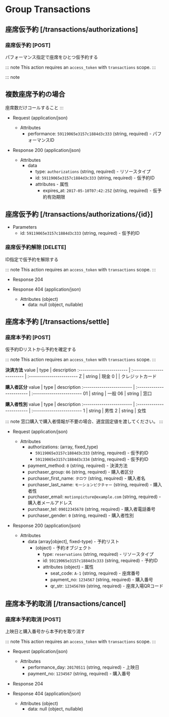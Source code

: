 # Group Transactions

## 座席仮予約 [/transactions/authorizations]

### 座席仮予約 [POST]
パフォーマンス指定で座席をひとつ仮予約する

::: note
This action requires an `access_token` with `transactions` scope.
:::

::: note
## 複数座席予約の場合
座席数だけコールすること
:::

+ Request (application/json)
    + Attributes
        + performance: `59119065e3157c1884d3c333` (string, required) - パフォーマンスID

+ Response 200 (application/json)
    + Attributes
        + data
            + type: `authorizations` (string, required) - リソースタイプ
            + id: `59119065e3157c1884d3c333` (string, required) - 仮予約ID
            + attributes - 属性
                + expires_at: `2017-05-10T07:42:25Z` (string, required) - 仮予約有効期限

<!-- include(../response/400.md) -->



## 座席仮予約 [/transactions/authorizations/{id}]

+ Parameters
    + id: `59119065e3157c1884d3c333` (string, required) - 仮予約ID

### 座席仮予約解除 [DELETE]
ID指定で仮予約を解除する

::: note
This action requires an `access_token` with `transactions` scope.
:::

+ Response 204

+ Response 404 (application/json)
    + Attributes (object)
        + data: null (object, nullable)

<!-- include(../response/400.md) -->


## 座席本予約 [/transactions/settle]

### 座席本予約 [POST]
仮予約IDリストから予約を確定する

::: note
This action requires an `access_token` with `transactions` scope.
:::

**決済方法**
value                     | type                      | description
:------------------------ | :------------------------ | :------------------------ 
Z                         | string                    | 現金
0                         |                           | クレジットカード

**購入者区分**
value                     | type                      | description
:------------------------ | :------------------------ | :------------------------ 
01                        | string                    | 一般
06                        | string                    | 窓口

**購入者性別**
value                     | type                      | description
:------------------------ | :------------------------ | :------------------------ 
1                         | string                    | 男性
2                         | string                    | 女性

::: note
窓口購入で購入者情報が不要の場合、適宜固定値を渡してください。
:::

+ Request (application/json)
    + Attributes
        + authorizations: (array, fixed_type)
            + `59119065e3157c1884d3c333` (string, required) - 仮予約ID
            + `59119065e3157c1884d3c334` (string, required) - 仮予約ID
        + payment_method: `0` (string, required) - 決済方法
        + purchaser_group: `06` (string, required) - 購入者区分
        + purchaser_first_name: `タロウ` (string, required) - 購入者名
        + purchaser_last_name: `モーションピクチャー` (string, required) - 購入者性
        + purchaser_email: `motionpicture@example.com` (string, required) - 購入者メールアドレス
        + purchaser_tel: `09012345678` (string, required) - 購入者電話番号
        + purchaser_gender: `0` (string, required) - 購入者性別

+ Response 200 (application/json)
    + Attributes
        + data (array[object], fixed-type) - 予約リスト
            + (object) - 予約オブジェクト
                + type: `reservations` (string, required) - リソースタイプ
                + id: `59119065e3157c1884d3c333` (string, required) - 予約ID
                + attributes (object) - 属性
                    + seat_code: `A-1` (string, required) - 座席番号
                    + payment_no: `1234567` (string, required) - 購入番号
                    + qr_str: `123456789` (string, required) - 座席入場QRコード

<!-- include(../response/400.md) -->


## 座席本予約取消 [/transactions/cancel]

### 座席本予約取消 [POST]
上映日と購入番号から本予約を取り消す

::: note
This action requires an `access_token` with `transactions` scope.
:::

+ Request (application/json)
    + Attributes
        + performance_day: `20170511` (string, required) - 上映日
        + payment_no: `1234567` (string, required) - 購入番号

+ Response 204

+ Response 404 (application/json)
    + Attributes (object)
        + data: null (object, nullable)

<!-- include(../response/400.md) -->
